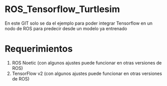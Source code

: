 # ROS_Tensorflow_Turtlesim
En este GIT solo se da el ejemplo para poder integrar Tensorflow en un nodo de ROS para predecir desde un modelo ya entrenado

# Requerimientos
1. ROS Noetic (con algunos ajustes puede funcionar en otras versiones de ROS)
2. TensorFlow v2 (con algunos ajustes puede funcionar en otras versiones de ROS)

